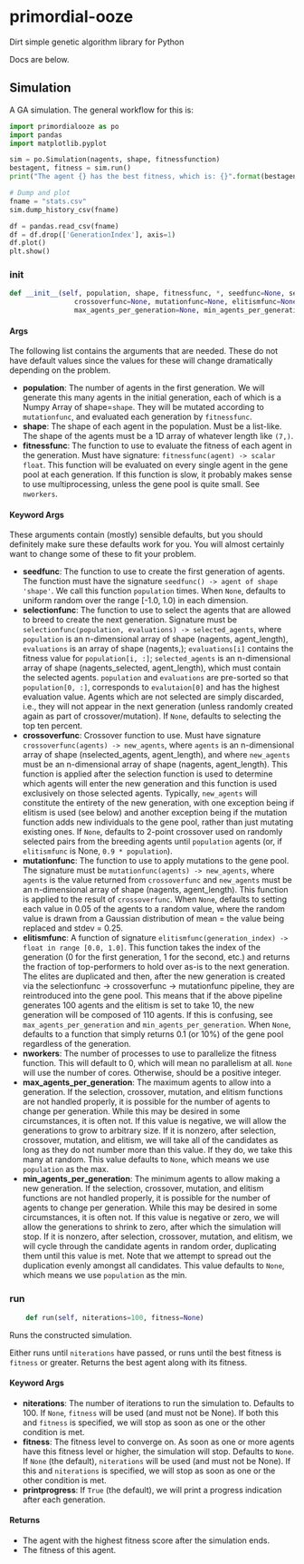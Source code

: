 # primordial-ooze

Dirt simple genetic algorithm library for Python

Docs are below.

## Simulation

A GA simulation. The general workflow for this is:

```python
import primordialooze as po
import pandas
import matplotlib.pyplot

sim = po.Simulation(nagents, shape, fitnessfunction)
bestagent, fitness = sim.run()
print("The agent {} has the best fitness, which is: {}".format(bestagent, fitness))

# Dump and plot
fname = "stats.csv"
sim.dump_history_csv(fname)

df = pandas.read_csv(fname)
df = df.drop(['GenerationIndex'], axis=1)
df.plot()
plt.show()
```


### __init__

```python
def __init__(self, population, shape, fitnessfunc, *, seedfunc=None, selectionfunc=None,
                crossoverfunc=None, mutationfunc=None, elitismfunc=None, nworkers=0,
                max_agents_per_generation=None, min_agents_per_generation=None)
```

#### Args

The following list contains the arguments that are needed. These do not have default values
since the values for these will change dramatically depending on the problem.

- **population**: The number of agents in the first generation. We will generate this many agents
                in the initial generation, each of which is a Numpy Array of shape=`shape`.
                They will be mutated according to `mutationfunc`, and evaluated each generation
                by `fitnessfunc`.
- **shape**: The shape of each agent in the population. Must be a list-like. The shape of the agents
                must be a 1D array of whatever length like `(7,)`.
- **fitnessfunc**: The function to use to evaluate the fitness of each agent in the generation.
                Must have signature: `fitnessfunc(agent) -> scalar float`. This function
                will be evaluated on every single agent in the gene pool at each generation.
                If this function is slow, it probably makes sense to use multiprocessing, unless the
                gene pool is quite small. See `nworkers`.

#### Keyword Args

These arguments contain (mostly) sensible defaults, but you should definitely make sure these
defaults work for you. You will almost certainly want to change some of these to fit your problem.

- **seedfunc**: The function to use to create the first generation of agents. The function must have
                    the signature `seedfunc() -> agent of shape 'shape'`. We call this function
                    `population` times. When `None`, defaults to uniform random
                    over the range [-1.0, 1.0) in each dimension.
- **selectionfunc**: The function to use to select the agents that are allowed to breed to create the
                    next generation. Signature must be `selectionfunc(population, evaluations) -> selected_agents`,
                    where `population` is an n-dimensional array of shape (nagents, agent_length),
                    `evaluations` is an array of shape (nagents,); `evaluations[i]` contains
                    the fitness value for `population[i, :]`; `selected_agents` is an n-dimensional array
                    of shape (nagents_selected, agent_length), which must contain the selected agents.
                    `population` and `evaluations` are pre-sorted so that `population[0, :]`, corresponds
                    to `evalutaion[0]` and has the highest evaluation value. Agents which are not selected
                    are simply discarded, i.e., they will not appear in the next generation (unless randomly
                    created again as part of crossover/mutation).
                    If `None`, defaults to selecting the top ten percent.
- **crossoverfunc**: Crossover function to use. Must have signature `crossoverfunc(agents) -> new_agents`,
                    where `agents` is an n-dimensional array of shape (nselected_agents, agent_length),
                    and where `new_agents` must be an n-dimensional array of shape (nagents, agent_length).
                    This function is applied after the selection function is used to determine which
                    agents will enter the new generation and this function is used exclusively on those
                    selected agents. Typically, `new_agents` will constitute the entirety of the new generation,
                    with one exception being if elitism is used (see below) and another exception being
                    if the mutation function adds new individuals to the gene pool, rather than just mutating
                    existing ones.
                    If `None`, defaults to 2-point crossover used on randomly selected pairs from the
                    breeding agents until `population` agents (or, if `elitismfunc` is None, `0.9 * population`).
- **mutationfunc**: The function to use to apply mutations to the gene pool. The signature must be
                    `mutationfunc(agents) -> new_agents`, where `agents` is the value returned from
                    `crossoverfunc` and `new_agents` must be an n-dimensional array of shape (nagents, agent_length).
                    This function is applied to the result of `crossoverfunc`.
                    When `None`, defaults to setting each value in 0.05 of the agents to a random value,
                    where the random value is drawn from a Gaussian distribution of mean = the value being replaced
                    and stdev = 0.25.
- **elitismfunc**: A function of signature `elitismfunc(generation_index) -> float in range [0.0, 1.0]`.
                    This function takes the index of the generation (0 for the first generation, 1 for the second, etc.)
                    and returns the fraction of top-performers to hold over as-is to the next generation.
                    The elites are duplicated and then, after the new
                    generation is created via the selectionfunc -> crossoverfunc -> mutationfunc pipeline, they are
                    reintroduced into the gene pool. This means that if the above pipeline generates 100 agents
                    and the elitism is set to take 10, the new generation will be composed of 110 agents. If this
                    is confusing, see `max_agents_per_generation` and `min_agents_per_generation`.
                    When `None`, defaults to a function that simply returns 0.1 (or 10%) of the gene pool regardless of the
                    generation.
- **nworkers**: The number of processes to use to parallelize the fitness function. This will default to 0, which will
                    mean no parallelism at all. `None` will use the number of cores. Otherwise, should be a positive integer.
- **max_agents_per_generation**: The maximum agents to allow into a generation. If the selection, crossover, mutation,
                                and elitism functions are not handled properly, it is possible for the number of
                                agents to change per generation. While this may be desired in some circumstances, it
                                is often not. If this value is negative, we will allow the generations to grow to arbitrary
                                size. If it is nonzero, after selection, crossover, mutation, and elitism, we will
                                take all of the candidates as long as they do not number more than this value. If they do,
                                we take this many at random.
                                This value defaults to `None`, which means we use `population` as the max.
- **min_agents_per_generation**: The minimum agents to allow making a new generation. If the selection, crossover, mutation,
                                and elitism functions are not handled properly, it is possible for the number of
                                agents to change per generation. While this may be desired in some circumstances, it
                                is often not. If this value is negative or zero, we will allow the generations
                                to shrink to zero, after which the simulation will stop. If it is nonzero, after selection,
                                crossover, mutation, and elitism, we will cycle through the candidate agents in random
                                order, duplicating them until this value is met. Note that we attempt to spread out the
                                duplication evenly amongst all candidates.
                                This value defaults to `None`, which means we use `population` as the min.


### run

```python
    def run(self, niterations=100, fitness=None)
```

Runs the constructed simulation.

Either runs until `niterations` have passed, or runs until the best fitness is `fitness` or greater.
Returns the best agent along with its fitness.

#### Keyword Args

- **niterations**: The number of iterations to run the simulation to. Defaults to 100. If `None`,
                    `fitness` will be used (and must not be None). If both this and `fitness` is
                    specified, we will stop as soon as one or the other condition is met.
- **fitness**: The fitness level to converge on. As soon as one or more agents have this fitness level
                    or higher, the simulation will stop. Defaults to `None`. If `None` (the default),
                    `niterations` will be used (and must not be None). If this and `niterations` is
                    specified, we will stop as soon as one or the other condition is met.
- **printprogress**: If `True` (the default), we will print a progress indication after each generation.

#### Returns

- The agent with the highest fitness score after the simulation ends.
- The fitness of this agent.
